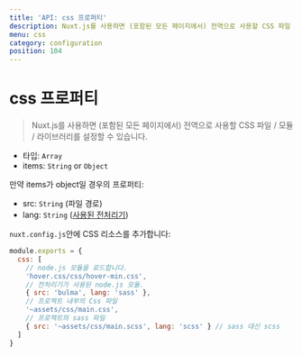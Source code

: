 ```yaml
---
title: 'API: css 프로퍼티'
description: Nuxt.js를 사용하면 (포함된 모든 페이지에서) 전역으로 사용할 CSS 파일 / 모듈 / 라이브러리를 설정할 수 있습니다.
menu: css
category: configuration
position: 104
---
```


# css 프로퍼티

> Nuxt.js를 사용하면 (포함된 모든 페이지에서) 전역으로 사용할 CSS 파일 / 모듈 / 라이브러리를 설정할 수 있습니다.

- 타입: `Array`
- items: `String` or `Object`

만약 items가 object일 경우의 프로퍼티:

- src: `String` (파일 경로)
- lang: `String` ([사용된 전처리기](/docs/2.x/features/configuration#pre-processors))

`nuxt.config.js`안에 CSS 리소스를 추가합니다:

```js
module.exports = {
  css: [
    // node.js 모듈을 로드합니다.
    'hover.css/css/hover-min.css',
    // 전처리기가 사용된 node.js 모듈.
    { src: 'bulma', lang: 'sass' },
    // 프로젝트 내부의 Css 파일
    '~assets/css/main.css',
    // 프로젝트의 sass 파일
    { src: '~assets/css/main.scss', lang: 'scss' } // sass 대신 scss
  ]
}
```
